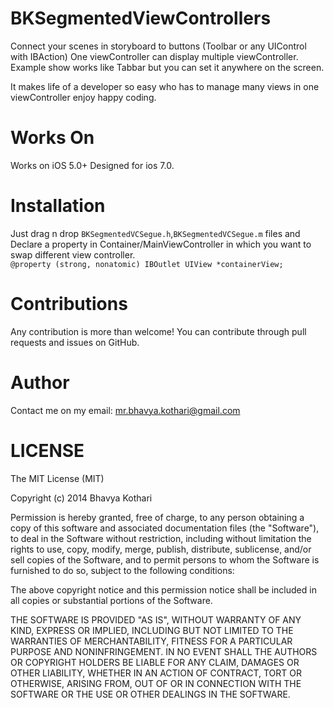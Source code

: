 BKSegmentedViewControllers
==========================
Connect your scenes in storyboard to buttons (Toolbar or any UIControl with IBAction) 
One viewController can display multiple viewController. 
Example show works like Tabbar but you can set it anywhere on the screen.

It makes life of a developer so easy who has to manage many views in one viewController enjoy happy coding.


Works On
=======================
Works on iOS 5.0+ Designed for ios 7.0.


Installation
=======================
Just drag n drop `BKSegmentedVCSegue.h`,`BKSegmentedVCSegue.m` files 
and Declare a property in Container/MainViewController in which you want to swap different view controller.
<br/>
`@property (strong, nonatomic) IBOutlet UIView *containerView;`


Contributions
=======================
Any contribution is more than welcome! You can contribute through pull requests and issues on GitHub.


Author
=======================
Contact me on my email: mr.bhavya.kothari@gmail.com


LICENSE
=======================
The MIT License (MIT)
 
 Copyright (c) 2014 Bhavya Kothari
 
 Permission is hereby granted, free of charge, to any person obtaining a copy of
 this software and associated documentation files (the "Software"), to deal in
 the Software without restriction, including without limitation the rights to
 use, copy, modify, merge, publish, distribute, sublicense, and/or sell copies of
 the Software, and to permit persons to whom the Software is furnished to do so,
 subject to the following conditions:
 
 The above copyright notice and this permission notice shall be included in all
 copies or substantial portions of the Software.
 
 THE SOFTWARE IS PROVIDED "AS IS", WITHOUT WARRANTY OF ANY KIND, EXPRESS OR
 IMPLIED, INCLUDING BUT NOT LIMITED TO THE WARRANTIES OF MERCHANTABILITY, FITNESS
 FOR A PARTICULAR PURPOSE AND NONINFRINGEMENT. IN NO EVENT SHALL THE AUTHORS OR
 COPYRIGHT HOLDERS BE LIABLE FOR ANY CLAIM, DAMAGES OR OTHER LIABILITY, WHETHER
 IN AN ACTION OF CONTRACT, TORT OR OTHERWISE, ARISING FROM, OUT OF OR IN
 CONNECTION WITH THE SOFTWARE OR THE USE OR OTHER DEALINGS IN THE SOFTWARE.
